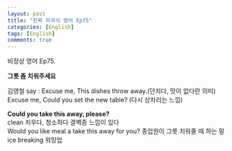 ```yaml
---
layout: post
title: "진짜 미국식 영어 Ep75"
categories: [English]
tags: [English]
comments: true
---
```


비정상 영어 Ep75.

<b>그릇 좀 치워주세요 </b>

김영철 say : Excuse me, This dishes throw away.&#40;던지다, 맛이 없다란 의미&#41; <br>
Excuse me, Could you set the new table? &#40;다시 상차리는 느낌&#41; <br>

<b> Could you take this away, please? </b> <br>
clean 치우다, 청소하다 결벽증 느낌이 있다 <br>
Would you like meal a take this away for you? 종업원이 그릇 치워줄 때 하는 말 <br>
ice breaking 워밍업